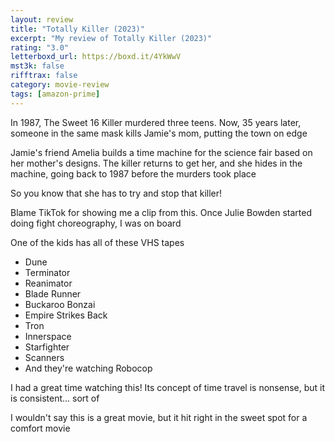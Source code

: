 ```yaml
---
layout: review
title: "Totally Killer (2023)"
excerpt: "My review of Totally Killer (2023)"
rating: "3.0"
letterboxd_url: https://boxd.it/4YkWwV
mst3k: false
rifftrax: false
category: movie-review
tags: [amazon-prime]
---
```


In 1987, The Sweet 16 Killer murdered three teens. Now, 35 years later, someone in the same mask kills Jamie's mom, putting the town on edge

Jamie's friend Amelia builds a time machine for the science fair based on her mother's designs. The killer returns to get her, and she hides in the machine, going back to 1987 before the murders took place

So you know that she has to try and stop that killer!

Blame TikTok for showing me a clip from this. Once Julie Bowden started doing fight choreography, I was on board

One of the kids has all of these VHS tapes

- Dune
- Terminator
- Reanimator
- Blade Runner
- Buckaroo Bonzai
- Empire Strikes Back
- Tron
- Innerspace
- Starfighter
- Scanners
- And they're watching Robocop

I had a great time watching this! Its concept of time travel is nonsense, but it is consistent... sort of

I wouldn't say this is a great movie, but it hit right in the sweet spot for a comfort movie
